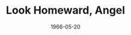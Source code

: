 ---
title: Look Homeward, Angel
date: 1966-05-20
closing_date: 1966-05-28
layout: productions
playbill:
Theatre: Theatre Jacksonville
Venue: Little Theatre
cast:
- Ben Gant: Robert L. Smith
- Mrs. Marie "Fatty" Pert: Doris Thornhill
- Helen Gant Barton: Pat McCoy
- Hugh Barton: Peter Bradford
- Eliza Gant: Marion Conner
- Will Pentland: Charles Brock
- Eugene Gant: Larry Riddle
- Jake Clatt: Edward Von Rosenberger
- Mrs. Clatt: Debbie Krobalski
- Florry Mangle: Jackie Johnston
- Child:
  - Pam Nearhoof
  - Mary Lou Bessent
  - David Witten
  - Jimmy Bauer
- Mrs. Snowden: Mary Frances Thornhill
- Mr. Farrel: Fernando Velandia
- Miss Brown: Carolyn Courreges
- Laura James: Marcy Massaniso
- W. O. Grant: Paul Galloway
- Dr. Maguire: Lowell King
- Tarkinton: Sam Helfrich
- Madame Elizabeth: Phyllis King
- Luke Gant: Tom Bridwell
- A Sailor: Robert Myers
crew:
- Director: George Ballis
- Technical Director: Larry Riddle
- Production Designer: Nan Parker Williams
- Stage Manager: Robert Myers
- Assistant Stage Manager: Tom Bridwell
- Lighting:
  - William Cudlipp
  - Dave Thomas
  - Lois Stewart
- Costumes:
  - Lois Stewart
  - Ruth Coleman
  - Mary Frances Thornhill
  - Gertrude Berman
- Properties:
  - Galdys Dale
  - Ellen Black
  - Joanne Coburn
  - Lois Stewart
  - Peggy Miller
  - Esther Barnes
  - Judy Pryor
  - Laurie Bauer
- Make-up:
  - Nita James
  - Doris Thornhill
- Sound: Dave Kent
- Scenery:
  - Dave Kent
  - Clyde Williams
  - Mike McDermott
  - Louis Stewart
  - A. Ira Fink
  - Charles Vance
  - Sam Helfrich
  - Bill Aust
  - Norman Howard
  - Dave Thomas
  - Alice Dill
---